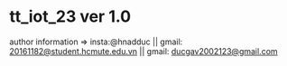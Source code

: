 # tt_iot_23 ver 1.0
author information => insta:@hnadduc || gmail: 20161182@student.hcmute.edu.vn || gmail: ducgav2002123@gmail.com
